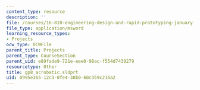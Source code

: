```yaml
---
content_type: resource
description: ''
file: /courses/16-810-engineering-design-and-rapid-prototyping-january-iap-2005/0995e36512c30fe438b060c359c216a2_gp8_acrobatic.sldprt
file_type: application/msword
learning_resource_types:
- Projects
ocw_type: OCWFile
parent_title: Projects
parent_type: CourseSection
parent_uid: e89fade9-721e-eee0-98ac-f554d7439279
resourcetype: Other
title: gp8_acrobatic.sldprt
uid: 0995e365-12c3-0fe4-38b0-60c359c216a2
---
```


